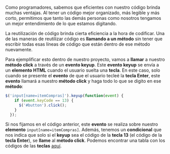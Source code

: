Como programadores, sabemos que eficientes con nuestro código brinda muchas ventajas. Al tener un código mejor organizado, más legible y más corto, permitimos que tanto las demás personas como nosotros tengamos un mejor entendimiento de lo que estamos digitando.  

La reutilización de código brinda cierta eficiencia a la hora de codificar. Una de las maneras de reutilizar código es **llamando a un método** sin tener que escribir todas esas líneas de código que están dentro de ese método nuevamente.  

Para ejemplificar esto dentro de nuestro proyecto, vamos a **llamar** a nuestro **método click** a través de un **evento keyup**. Este **evento keyup** se envía a un **elemento HTML** cuando el usuario suelta una **tecla**. En este caso, solo cuando se presente el **evento** de que el usuario tecleé la **tecla Enter**, este **evento** llamará a nuestro **método click** y haga todo lo que se digito en ese **método**: 

```jsx 
$('input[name=itemCompras]').keyup(function(event) { 
    if (event.keyCode == 13) { 
      $('#button').click(); 
    } 
  }); 
``` 

Si nos fijamos en el código anterior, este **evento** se realiza sobre nuestro **elemento** `input[name=itemCompras]`. Además, tenemos un **condicional** que nos indica que solo si el **keyup** sea el código de la **tecla 13** (el código de la **tecla Enter**), se **llame** al **método click**. Podemos encontrar una tabla con los códigos de las **teclas** [aquí](http://www.foreui.com/articles/Key_Code_Table.htm). 
